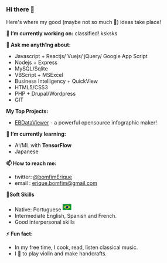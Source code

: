 ### Hi there 👋

Here's where my good (maybe not so much 🤣) ideas take place!

**🔭 I’m currently working on:** classified! ksksks

**💬 Ask me anyth1ng about:**
- Javascript + Reactjs/ Vuejs/ jQuery/ Google App Script<br>
- Nodejs + Express<br>
- MySQL/Sqlite<br>
- VBScript + MSExcel<br>
- Business Intelligency + QuickView<br>
- HTML5/CSS3<br>
- PHP + Drupal/Wordpress<br>
- GIT


**My Top Projects:**
- [EBDataViewer](https://github.com/eriquebomfim/ebdataviewer) - a powerful opensource infographic maker! 


**🌱 I’m currently learning:** 
- AI/ML with **TensorFlow**<br>
- Japanese


**📫 How to reach me:**

- twitter: [@bomfimErique](https://twitter.com/bomfimErique)<br>
- email  : erique.bomfim@gmail.com<br>

**🦉Soft Skills**
- Native: Portuguese ![brazil](images/brazil.png) 
- Intermediate English, Spanish and French.
- Good interpersonal skills

**⚡ Fun fact:** 
- In my free time, I cook, read, listen classical music.<br>
- I 🧡 to play violin and make handcrafts.

<!--
**eriquebomfim/eriquebomfim** is a ✨ _special_ ✨ repository because its `README.md` (this file) appears on your GitHub profile.

Here are some ideas to get you started:

- 🔭 I’m currently working on ...
- 🌱 I’m currently learning ...
- 👯 I’m looking to collaborate on ...
- 🤔 I’m looking for help with ...
- 💬 Ask me about ...
- 📫 How to reach me: ...
- 😄 Pronouns: ...
- ⚡ Fun fact: ...
-->


